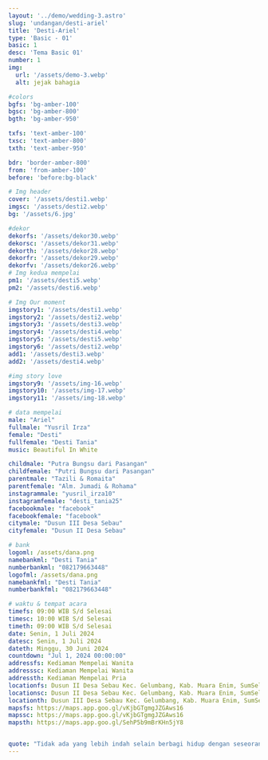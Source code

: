 ```yaml
---
layout: '../demo/wedding-3.astro'
slug: 'undangan/desti-ariel'
title: 'Desti-Ariel'
type: 'Basic - 01'
basic: 1
desc: 'Tema Basic 01'
number: 1
img:
  url: '/assets/demo-3.webp'
  alt: jejak bahagia

#colors
bgfs: 'bg-amber-100'
bgsc: 'bg-amber-800'
bgth: 'bg-amber-950'

txfs: 'text-amber-100'
txsc: 'text-amber-800'
txth: 'text-amber-950'

bdr: 'border-amber-800'
from: 'from-amber-100'
before: 'before:bg-black'

# Img header
cover: '/assets/desti1.webp'
imgsc: '/assets/desti2.webp'
bg: '/assets/6.jpg'

#dekor
dekorfs: '/assets/dekor30.webp'
dekorsc: '/assets/dekor31.webp'
dekorth: '/assets/dekor28.webp'
dekorfr: '/assets/dekor29.webp'
dekorfv: '/assets/dekor26.webp'
# Img kedua mempelai
pm1: '/assets/desti5.webp'
pm2: '/assets/desti6.webp'

# Img Our moment
imgstory1: '/assets/desti1.webp'
imgstory2: '/assets/desti2.webp'
imgstory3: '/assets/desti3.webp'
imgstory4: '/assets/desti4.webp'
imgstory5: '/assets/desti5.webp'
imgstory6: '/assets/desti2.webp'
add1: '/assets/desti3.webp'
add2: '/assets/desti4.webp'

#img story love
imgstory9: '/assets/img-16.webp'
imgstory10: '/assets/img-17.webp'
imgstory11: '/assets/img-18.webp'

# data mempelai
male: "Ariel"
fullmale: "Yusril Irza"
female: "Desti"
fullfemale: "Desti Tania"
music: Beautiful In White

childmale: "Putra Bungsu dari Pasangan"
childfemale: "Putri Bungsu dari Pasangan"
parentmale: "Tazili & Romaita"
parentfemale: "Alm. Jumadi & Rohama"
instagrammale: "yusril_irza10"
instagramfemale: "desti_tania25"
facebookmale: "facebook"
facebookfemale: "facebook"
citymale: "Dusun III Desa Sebau"
cityfemale: "Dusun II Desa Sebau"

# bank
logoml: /assets/dana.png
namebankml: "Desti Tania"
numberbankml: "082179663448"
logofml: /assets/dana.png
namebankfml: "Desti Tania"
numberbankfml: "082179663448"

# waktu & tempat acara
timefs: 09:00 WIB S/d Selesai
timesc: 10:00 WIB S/d Selesai
timeth: 09:00 WIB S/d Selesai
date: Senin, 1 Juli 2024
datesc: Senin, 1 Juli 2024
dateth: Minggu, 30 Juni 2024
countdown: "Jul 1, 2024 00:00:00"
addressfs: Kediaman Mempelai Wanita
addresssc: Kediaman Mempelai Wanita
addressth: Kediaman Mempelai Pria
locationfs: Dusun II Desa Sebau Kec. Gelumbang, Kab. Muara Enim, SumSel
locationsc: Dusun II Desa Sebau Kec. Gelumbang, Kab. Muara Enim, SumSel
locationth: Dusun III Desa Sebau Kec. Gelumbang, Kab. Muara Enim, SumSel
mapsfs: https://maps.app.goo.gl/vKjbGTgmgJZGAws16 
mapssc: https://maps.app.goo.gl/vKjbGTgmgJZGAws16
mapsth: https://maps.app.goo.gl/SehP5b9mBrKHn5jY8


quote: "Tidak ada yang lebih indah selain berbagi hidup dengan seseorang yang mengerti dan mendukungmu tanpa syarat.  Dan tidak ada perasaan yang lebih indah selain menemukan seseorang yang menjadi tempat pulang terbaik."
---
```

